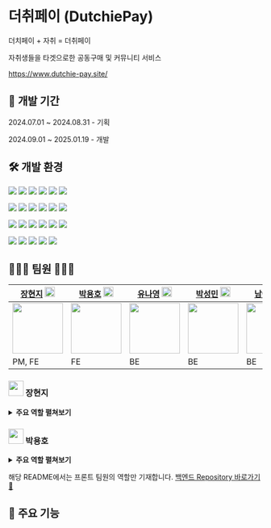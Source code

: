 # 더취페이 (DutchiePay)
더치페이 + 자취 = 더취페이 

자취생들을 타겟으로한 공동구매 및 커뮤니티 서비스

https://www.dutchie-pay.site/

## 📅 개발 기간
2024.07.01 ~ 2024.08.31 - 기획

2024.09.01 ~ 2025.01.19 - 개발

## 🛠️ 개발 환경
![](https://img.shields.io/badge/Next.js-000000?style=for-the-badge&logo=nextdotjs&logoColor=white)
![](https://img.shields.io/badge/JavaScript-F7DF1E?style=for-the-badge&logo=javascript&logoColor=white)
![](https://img.shields.io/badge/TailwindCSS-06B6D4?style=for-the-badge&logo=tailwindcss&logoColor=white)
![](https://img.shields.io/badge/Redux-764ABC?style=for-the-badge&logo=redux&logoColor=white)
![](https://img.shields.io/badge/Vercel-000000?style=for-the-badge&logo=vercel&logoColor=white)
![](https://img.shields.io/badge/Figma-F24E1E?style=for-the-badge&logo=figma&logoColor=white)

![](https://img.shields.io/badge/AmazonS3-569A31?style=for-the-badge&logo=amazons3&logoColor=white)
![](https://img.shields.io/badge/AmazonRoute53-8C4FFF?style=for-the-badge&logo=amazonroute53&logoColor=white)
![](https://img.shields.io/badge/GitHub-181717?style=for-the-badge&logo=github&logoColor=white)
![](https://img.shields.io/badge/Git-F05032?style=for-the-badge&logo=git&logoColor=white)
![](https://img.shields.io/badge/VSCODE-1F8ACB?style=for-the-badge&logo=visualcode&logoColor=white)
![](https://img.shields.io/badge/ESlint-4B32C3?style=for-the-badge&logo=eslint&logoColor=white)

![](https://img.shields.io/badge/Axios-5A29E4?style=for-the-badge&logo=axios&logoColor=white)
![](https://img.shields.io/badge/Storybook-FF4785?style=for-the-badge&logo=storybook&logoColor=white)
![](https://img.shields.io/badge/Jest-C21325?style=for-the-badge&logo=jest&logoColor=white)
![](https://img.shields.io/badge/ReactHookForm-EC5990?style=for-the-badge&logo=reacthookform&logoColor=white)
![](https://img.shields.io/badge/WebSocket-000000?style=for-the-badge&logo=websocket&logoColor=white)
![](https://img.shields.io/badge/STOMP-000000?style=for-the-badge&logo=websocket&logoColor=white)

![](https://img.shields.io/badge/SockJS-000000?style=for-the-badge&logo=websocket&logoColor=white)
![](https://img.shields.io/badge/SSE-000000?style=for-the-badge&logo=websocket&logoColor=white)
![](https://img.shields.io/badge/Notion-000000?style=for-the-badge&logo=notion&logoColor=white)
![](https://img.shields.io/badge/Slack-4A154B?style=for-the-badge&logo=slack&logoColor=white)
![](https://img.shields.io/badge/Discord-5865F2?style=for-the-badge&logo=discord&logoColor=white)

## 🧑🏻‍💼 팀원 👩🏻‍💼
| [장현지](https://github.com/hyunjihub) [<img src="https://velog.velcdn.com/images/hyeongjun/post/5fff0129-f29b-4dfa-b28b-f3af0e11ed4f/image.png" width="20" height="20">](https://velog.io/@syub98774/posts) | [박용호](https://github.com/ParkYongHo1) [<img src="https://velog.velcdn.com/images/hyeongjun/post/5fff0129-f29b-4dfa-b28b-f3af0e11ed4f/image.png" width="20" height="20">](https://velog.io/@qkaxhf1025/posts) | [유나영](https://github.com/ParkYongHo1) [<img src="https://mblogthumb-phinf.pstatic.net/MjAyMTA1MDNfMTIx/MDAxNjIwMDE2ODUzODY2.GpIC8w2H_pIqAahd_Km5NEsk-3gAr88XK9BNr1Egc9Yg.PJsJNcO2jbk2fpTnEb4kZRA857QRyU4CwYNZk8lYsbwg.PNG.xavisnet/%ED%8B%B0%EC%8A%A4%ED%86%A0%EB%A6%AC.png?type=w800" width="20" height="20">](https://ynyezyo.tistory.com/) | [박성민](https://github.com/dnjsals45) [<img src="https://mblogthumb-phinf.pstatic.net/MjAyMTA1MDNfMTIx/MDAxNjIwMDE2ODUzODY2.GpIC8w2H_pIqAahd_Km5NEsk-3gAr88XK9BNr1Egc9Yg.PJsJNcO2jbk2fpTnEb4kZRA857QRyU4CwYNZk8lYsbwg.PNG.xavisnet/%ED%8B%B0%EC%8A%A4%ED%86%A0%EB%A6%AC.png?type=w800" width="20" height="20">](https://seongminlife.tistory.com/)  | [남예빈](https://github.com/kimpangya) [<img src="https://mblogthumb-phinf.pstatic.net/MjAyMTA1MDNfMTIx/MDAxNjIwMDE2ODUzODY2.GpIC8w2H_pIqAahd_Km5NEsk-3gAr88XK9BNr1Egc9Yg.PJsJNcO2jbk2fpTnEb4kZRA857QRyU4CwYNZk8lYsbwg.PNG.xavisnet/%ED%8B%B0%EC%8A%A4%ED%86%A0%EB%A6%AC.png?type=w800" width="20" height="20">](https://gompangeejungle.tistory.com/) |
|--------|--------|--------|--------|--------|
| <img src="https://github.com/user-attachments/assets/91b1accb-350a-48c3-826b-8199a8d96c80" width="100" height="100"> | <img src="https://github.com/user-attachments/assets/3de6cd68-2e41-4675-acde-fde1c869b19b" width="100" height="100"> | <img src="https://github.com/user-attachments/assets/0f8d3cf7-3782-4716-80e6-89db575167cf" width="100" height="100"> | <img src="https://github.com/user-attachments/assets/e69783e1-be3a-48bd-b4ef-b0b35593f38d" width="100" height="100"> | <img src="https://github.com/user-attachments/assets/a6ccbd29-2f3c-42b9-a6fd-cac4290a4df2" width="100" height="100"> |
| PM, FE | FE     | BE    | BE    | BE   |

### <img src="https://img.icons8.com/?size=100&id=B2qhkgLiRnDf&format=png&color=000000" width="30" height="30"> 장현지
<details>
  <summary><strong>주요 역할 펼쳐보기</strong></summary>
- 랜딩 페이지<br>
- 소셜 로그인 (카카오, 네이버)<br>
- 자동 로그인<br>
- 탭 간 sessionStorage 공유 (Broadcast Channel)<br>
- 접근 제한 (Protected Route)<br>
- 배송지 주소 관리<br>
- 데이터 암호화/복호화<br>
- 우편번호 찾기<br>
- 이미지 S3 업로드 (File, base64)<br>
- 상품 리스트 및 필터링, 상세페이지<br>
- 상품 주문 및 결제<br>
- 주문(결제) 내역<br>
- 상품 별점<br>
- 상품 좋아요(찜)<br>
- 검색 및 검색어 자동완성<br>
- 게시글 작성, 수정 및 삭제<br>
- 지역 게시글 위치 정보<br>
- 리팩토링 및 성능 개선<br>
- storybook
</details>

### <img src="https://img.icons8.com/?size=100&id=BhOHhC3nqC2z&format=png&color=000000" width="30" height="30"> 박용호
<details>
  <summary><strong>주요 역할 펼쳐보기</strong></summary>
- 회원가입, 회원 탈퇴<br>
- 이메일 로그인, 로그아웃<br>
- 아이디, 비밀번호 찾기 및 재설정<br>
- 휴대폰 인증<br>
- access token 재발행<br>
- redux 설정<br>
- 위치 정보 불러오기<br>
- 프로필 정보 변경<br>
- 무한스크롤 hook 구현<br>
- 페이지 네이션 구현<br>
- 상품 후기 및 문의<br>
- 주문 취소, 환불<br>
- 게시판 리스트 및 필터링<br>
- 댓글 및 답글<br>
- 알림<br>
- 채팅<br>
- Jest<br>
</details>

해당 README에서는 프론트 팀원의 역할만 기재합니다.
[백엔드 Repository 바로가기 🚀](https://github.com/DutchiePay/DutchiePay-Back)

## 💫 주요 기능

